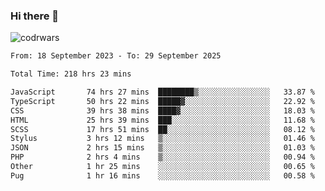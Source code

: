### Hi there 👋


![codrwars](https://www.codewars.com/users/rsschool_c9af20f58c35c696/badges/micro) 

<!--START_SECTION:waka-->

```txt
From: 18 September 2023 - To: 29 September 2025

Total Time: 218 hrs 23 mins

JavaScript       74 hrs 27 mins  ████████▒░░░░░░░░░░░░░░░░   33.87 %
TypeScript       50 hrs 22 mins  █████▓░░░░░░░░░░░░░░░░░░░   22.92 %
CSS              39 hrs 38 mins  ████▓░░░░░░░░░░░░░░░░░░░░   18.03 %
HTML             25 hrs 39 mins  ███░░░░░░░░░░░░░░░░░░░░░░   11.68 %
SCSS             17 hrs 51 mins  ██░░░░░░░░░░░░░░░░░░░░░░░   08.12 %
Stylus           3 hrs 12 mins   ▒░░░░░░░░░░░░░░░░░░░░░░░░   01.46 %
JSON             2 hrs 15 mins   ▒░░░░░░░░░░░░░░░░░░░░░░░░   01.03 %
PHP              2 hrs 4 mins    ▒░░░░░░░░░░░░░░░░░░░░░░░░   00.94 %
Other            1 hr 25 mins    ░░░░░░░░░░░░░░░░░░░░░░░░░   00.65 %
Pug              1 hr 16 mins    ░░░░░░░░░░░░░░░░░░░░░░░░░   00.58 %
```

<!--END_SECTION:waka-->
